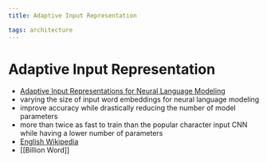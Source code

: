 ```yaml
---
title: Adaptive Input Representation

tags: architecture 
---
```


# Adaptive Input Representation
- [Adaptive Input Representations for Neural Language Modeling](https://arxiv.org/abs/1809.10853)
- varying the size of input word embeddings for neural language modeling
- improve accuracy while drastically reducing the number of model parameters
- more than twice as fast to train than the popular character input CNN while having a lower number of parameters
- [English Wikipedia](English%20Wikipedia.md)
- [[Billion Word]]










